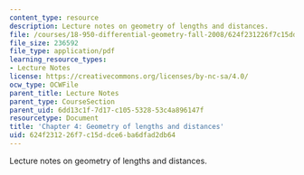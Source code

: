 ```yaml
---
content_type: resource
description: Lecture notes on geometry of lengths and distances.
file: /courses/18-950-differential-geometry-fall-2008/624f231226f7c15ddce6ba6dfad2db64_ch4_revised.pdf
file_size: 236592
file_type: application/pdf
learning_resource_types:
- Lecture Notes
license: https://creativecommons.org/licenses/by-nc-sa/4.0/
ocw_type: OCWFile
parent_title: Lecture Notes
parent_type: CourseSection
parent_uid: 6dd13c1f-7d17-c105-5328-53c4a896147f
resourcetype: Document
title: 'Chapter 4: Geometry of lengths and distances'
uid: 624f2312-26f7-c15d-dce6-ba6dfad2db64
---
```

Lecture notes on geometry of lengths and distances.
